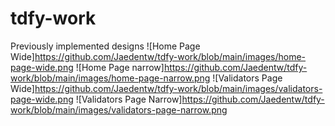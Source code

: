 # tdfy-work
Previously implemented designs
![Home Page Wide]https://github.com/Jaedentw/tdfy-work/blob/main/images/home-page-wide.png
![Home Page narrow]https://github.com/Jaedentw/tdfy-work/blob/main/images/home-page-narrow.png
![Validators Page Wide]https://github.com/Jaedentw/tdfy-work/blob/main/images/validators-page-wide.png
![Validators Page Narrow]https://github.com/Jaedentw/tdfy-work/blob/main/images/validators-page-narrow.png
